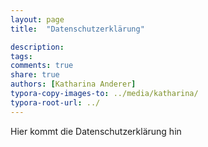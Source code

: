 ```yaml
---
layout: page
title:  "Datenschutzerklärung"

description:
tags: 
comments: true
share: true
authors: [Katharina Anderer]
typora-copy-images-to: ../media/katharina/
typora-root-url: ../
---
```




Hier kommt die Datenschutzerklärung hin


